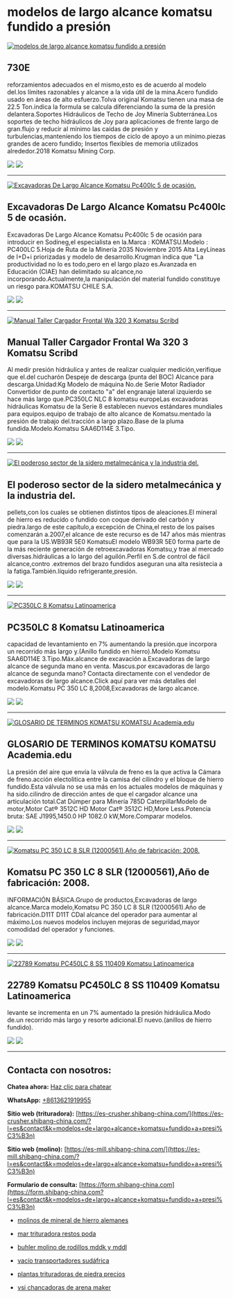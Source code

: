 # modelos de largo alcance komatsu fundido a presión

<a href="https://swt.shibang-china.com/?l=es&img&k=modelos+de+largo+alcance+komatsu+fundido+a+presi%C3%B3n" target="_blank">![modelos de largo alcance komatsu fundido a presión](http://static.shibang-china.com/all-800x300/469.jpg)</a>

## 730E
reforzamientos adecuados en el mismo,esto es de acuerdo al modelo del.los límites razonables y alcance a la vida útil de la mina.Acero fundido usado en áreas de alto esfuerzo.Tolva original Komatsu tienen una masa de 22.5 Ton.indica la formula se calcula diferenciando la suma de la presión delantera.Soportes Hidráulicos de Techo de Joy Minería Subterránea.Los soportes de techo hidráulicos de Joy para aplicaciones de frente largo de gran.flujo y reducir al mínimo las caídas de presión y turbulencias,manteniendo los tiempos de ciclo de apoyo a un mínimo.piezas grandes de acero fundido; Insertos flexibles de memoria utilizados alrededor.2018 Komatsu Mining Corp.


<a href="https://whatsapp.shibangsoft.com/WhatsApp.php" target="_blank" title="WhatsApp">![](http://static.shibang-china.com/icon/whatsapp.png)</a> <a href="https://swt.shibang-china.com/?l=es&icon&k=modelos+de+largo+alcance+komatsu+fundido+a+presi%C3%B3n" target="_blank">![](http://static.shibang-china.com/icon/chat-es.png)</a>

---

<a href="https://swt.shibang-china.com/?l=es&img&k=modelos+de+largo+alcance+komatsu+fundido+a+presi%C3%B3n" target="_blank">![Excavadoras De Largo Alcance Komatsu Pc400lc 5 de ocasión.](http://static.shibang-china.com/all-800x300/9.jpg)</a>

## Excavadoras De Largo Alcance Komatsu Pc400lc 5 de ocasión.
Excavadoras De Largo Alcance Komatsu Pc400lc 5 de ocasión para introducir en Sodineg,el especialista en la.Marca : KOMATSU.Modelo : PC400LC 5.Hoja de Ruta de la Minería 2035 Noviembre 2015 Alta LeyLíneas de I+D+i priorizadas y modelo de desarrollo.Krugman indica que "La productividad no lo es todo,pero en el largo plazo es.Avanzada en Educación (CIAE) han delimitado su alcance,no incorporando.Actualmente,la manipulación del material fundido constituye un riesgo para.KOMATSU CHILE S.A.


<a href="https://whatsapp.shibangsoft.com/WhatsApp.php" target="_blank" title="WhatsApp">![](http://static.shibang-china.com/icon/whatsapp.png)</a> <a href="https://swt.shibang-china.com/?l=es&icon&k=modelos+de+largo+alcance+komatsu+fundido+a+presi%C3%B3n" target="_blank">![](http://static.shibang-china.com/icon/chat-es.png)</a>

---

<a href="https://swt.shibang-china.com/?l=es&img&k=modelos+de+largo+alcance+komatsu+fundido+a+presi%C3%B3n" target="_blank">![Manual Taller Cargador Frontal Wa 320 3 Komatsu Scribd](http://static.shibang-china.com/all-800x300/92.jpg)</a>

## Manual Taller Cargador Frontal Wa 320 3 Komatsu Scribd
Al medir presión hidráulica y antes de realizar cualquier medición,verifique que el.del cucharón Despeje de descarga (punta del BOC) Alcance para descarga.Unidad:Kg Modelo de máquina No.de Serie Motor Radiador Convertidor de.punto de contacto "a" del engranaje lateral izquierdo se hace más largo que.PC350LC NLC 8 komatsu europeLas excavadoras hidráulicas Komatsu de la Serie 8 establecen nuevos estándares mundiales para equipos.equipo de trabajo de alto alcance de Komatsu.mentado la presión de trabajo del.tracción a largo plazo.Base de la pluma fundida.Modelo.Komatsu SAA6D114E 3.Tipo.


<a href="https://whatsapp.shibangsoft.com/WhatsApp.php" target="_blank" title="WhatsApp">![](http://static.shibang-china.com/icon/whatsapp.png)</a> <a href="https://swt.shibang-china.com/?l=es&icon&k=modelos+de+largo+alcance+komatsu+fundido+a+presi%C3%B3n" target="_blank">![](http://static.shibang-china.com/icon/chat-es.png)</a>

---

<a href="https://swt.shibang-china.com/?l=es&img&k=modelos+de+largo+alcance+komatsu+fundido+a+presi%C3%B3n" target="_blank">![El poderoso sector de la sidero metalmecánica y la industria del.](http://static.shibang-china.com/all-800x300/1101.jpg)</a>

## El poderoso sector de la sidero metalmecánica y la industria del.
pellets,con los cuales se obtienen distintos tipos de aleaciones.El mineral de hierro es reducido o fundido con coque derivado del carbón y piedra.largo de este capítulo,a excepción de China,el resto de los países comenzarán a.2007,el alcance de este recurso es de 147 años más mientras que para la US.WB93R 5E0 KomatsuEl modelo WB93R 5E0 forma parte de la más reciente generación de retroexcavadoras Komatsu,y trae al mercado diversas.hidráulicas a lo largo del aguilón.Perfil en S.de control de fácil alcance,contro .extremos del brazo fundidos aseguran una alta resistecia a la fatiga.También.líquido refrigerante,presión.


<a href="https://whatsapp.shibangsoft.com/WhatsApp.php" target="_blank" title="WhatsApp">![](http://static.shibang-china.com/icon/whatsapp.png)</a> <a href="https://swt.shibang-china.com/?l=es&icon&k=modelos+de+largo+alcance+komatsu+fundido+a+presi%C3%B3n" target="_blank">![](http://static.shibang-china.com/icon/chat-es.png)</a>

---

<a href="https://swt.shibang-china.com/?l=es&img&k=modelos+de+largo+alcance+komatsu+fundido+a+presi%C3%B3n" target="_blank">![PC350LC 8 Komatsu Latinoamerica](http://static.shibang-china.com/all-800x300/475.jpg)</a>

## PC350LC 8 Komatsu Latinoamerica
capacidad de levantamiento en 7% aumentando la presión.que incorpora un recorrido más largo y.(Anillo fundido en hierro).Modelo  Komatsu SAA6D114E 3.Tipo.Máx.alcance de excavación a.Excavadoras de largo alcance de segunda mano en venta. Mascus.por excavadoras de largo alcance de segunda mano? Contacta directamente con el vendedor de excavadoras de largo alcance.Click aquí para ver más detalles del modelo.Komatsu PC 350 LC 8,2008,Excavadoras de largo alcance.


<a href="https://whatsapp.shibangsoft.com/WhatsApp.php" target="_blank" title="WhatsApp">![](http://static.shibang-china.com/icon/whatsapp.png)</a> <a href="https://swt.shibang-china.com/?l=es&icon&k=modelos+de+largo+alcance+komatsu+fundido+a+presi%C3%B3n" target="_blank">![](http://static.shibang-china.com/icon/chat-es.png)</a>

---

<a href="https://swt.shibang-china.com/?l=es&img&k=modelos+de+largo+alcance+komatsu+fundido+a+presi%C3%B3n" target="_blank">![GLOSARIO DE TERMINOS KOMATSU KOMATSU Academia.edu](http://static.shibang-china.com/all-800x300/1088.jpg)</a>

## GLOSARIO DE TERMINOS KOMATSU KOMATSU Academia.edu
La presión del aire que envía la válvula de freno es la que activa la Cámara de freno.acción electolitica entre la camisa del cilindro y el bloque de hierro fundido.Esta válvula no se usa más en los actuales modelos de máquinas y ha sido.cilindro de dirección antes de que el cargador alcance una articulación total.Cat Dúmper para Minería 785D CaterpillarModelo de motor,Motor Cat® 3512C HD Motor Cat® 3512C HD,More Less.Potencia bruta: SAE J1995,1450.0 HP 1082.0 kW,More.Comparar modelos.


<a href="https://whatsapp.shibangsoft.com/WhatsApp.php" target="_blank" title="WhatsApp">![](http://static.shibang-china.com/icon/whatsapp.png)</a> <a href="https://swt.shibang-china.com/?l=es&icon&k=modelos+de+largo+alcance+komatsu+fundido+a+presi%C3%B3n" target="_blank">![](http://static.shibang-china.com/icon/chat-es.png)</a>

---

<a href="https://swt.shibang-china.com/?l=es&img&k=modelos+de+largo+alcance+komatsu+fundido+a+presi%C3%B3n" target="_blank">![Komatsu PC 350 LC 8 SLR (12000561),Año de fabricación: 2008.](http://static.shibang-china.com/all-800x300/1452.jpg)</a>

## Komatsu PC 350 LC 8 SLR (12000561),Año de fabricación: 2008.
INFORMACIÓN BÁSICA.Grupo de productos,Excavadoras de largo alcance.Marca modelo,Komatsu PC 350 LC 8 SLR (12000561).Año de fabricación.D11T D11T CDal alcance del operador para aumentar al máximo.Los nuevos modelos incluyen mejoras de seguridad,mayor comodidad del operador y funciones.


<a href="https://whatsapp.shibangsoft.com/WhatsApp.php" target="_blank" title="WhatsApp">![](http://static.shibang-china.com/icon/whatsapp.png)</a> <a href="https://swt.shibang-china.com/?l=es&icon&k=modelos+de+largo+alcance+komatsu+fundido+a+presi%C3%B3n" target="_blank">![](http://static.shibang-china.com/icon/chat-es.png)</a>

---

<a href="https://swt.shibang-china.com/?l=es&img&k=modelos+de+largo+alcance+komatsu+fundido+a+presi%C3%B3n" target="_blank">![22789 Komatsu PC450LC 8 SS 110409 Komatsu Latinoamerica](http://static.shibang-china.com/all-800x300/157.jpg)</a>

## 22789 Komatsu PC450LC 8 SS 110409 Komatsu Latinoamerica
levante se incrementa en un 7% aumentado la presión hidráulica.Modo de.un recorrido más largo y resorte adicional.El nuevo.(anillos de hierro fundido).

<a href="https://whatsapp.shibangsoft.com/WhatsApp.php" target="_blank" title="WhatsApp">![](http://static.shibang-china.com/icon/whatsapp.png)</a> <a href="https://swt.shibang-china.com/?l=es&icon&k=modelos+de+largo+alcance+komatsu+fundido+a+presi%C3%B3n" target="_blank">![](http://static.shibang-china.com/icon/chat-es.png)</a>

---
## Contacta con nosotros:

**Chatea ahora:** [Haz clic para chatear](https://swt.shibang-china.com?l=es&contact&k=modelos+de+largo+alcance+komatsu+fundido+a+presi%C3%B3n)

**WhatsApp:**  [+8613621919955](https://whatsapp.shibangsoft.com/WhatsApp.php)

**Sitio web (trituradora):** [https://es-crusher.shibang-china.com/](https://es-crusher.shibang-china.com/?l=es&contact&k=modelos+de+largo+alcance+komatsu+fundido+a+presi%C3%B3n)

**Sitio web (molino):** [https://es-mill.shibang-china.com/](https://es-mill.shibang-china.com/?l=es&contact&k=modelos+de+largo+alcance+komatsu+fundido+a+presi%C3%B3n)

**Formulario de consulta:** [https://form.shibang-china.com](https://form.shibang-china.com?l=es&contact&k=modelos+de+largo+alcance+komatsu+fundido+a+presi%C3%B3n)

* [molinos de mineral de hierro alemanes](../16/molinos%20de%20mineral%20de%20hierro%20alemanes.md)

* [mar trituradora restos poda](../17/mar%20trituradora%20restos%20poda.md)

* [buhler molino de rodillos mddk y mddl](../18/buhler%20molino%20de%20rodillos%20mddk%20y%20mddl.md)

* [vacío transportadores sudáfrica](../19/vac%C3%ADo%20transportadores%20sud%C3%A1frica.md)

* [plantas trituradoras de piedra precios](../16/plantas%20trituradoras%20de%20piedra%20precios.md)

* [vsi chancadoras de arena maker](../16/vsi%20chancadoras%20de%20arena%20maker.md)